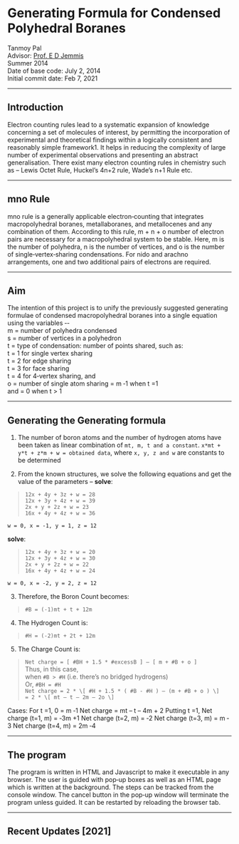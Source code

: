 # Generating Formula for Condensed Polyhedral Boranes

Tanmoy Pal  
Advisor: [Prof. E D Jemmis](http://ipc.iisc.ac.in/~edj/)  
Summer 2014  
Date of base code: July 2, 2014  
Initial commit date: Feb 7, 2021

----
## Introduction  

Electron counting rules lead to a systematic expansion of knowledge concerning a set of
molecules of interest, by permitting the incorporation of experimental and theoretical
findings within a logically consistent and reasonably simple framework1. It helps in
reducing the complexity of large number of experimental observations and presenting
an abstract generalisation. There exist many electron counting rules in chemistry such
as – Lewis Octet Rule, Huckel’s 4n+2 rule, Wade’s n+1 Rule etc.

----
## mno Rule

mno rule is a generally applicable electron‐counting that integrates macropolyhedral
boranes, metallaboranes, and metallocenes and any combination of them. According to
this rule, m + n + o number of electron pairs are necessary for a macropolyhedral system
to be stable. Here, m is the number of polyhedra, n is the number of vertices, and o is the
number of single‐vertex‐sharing condensations. For nido and arachno arrangements,
one and two additional pairs of electrons are required.

----

## Aim

The intention of this project is to unify the previously suggested generating formulae of
condensed macropolyhedral boranes into a single equation using the variables ‐-  
m = number of polyhedra condensed  
s = number of vertices in a polyhedron  
t = type of condensation: number of points shared, such as:  
t = 1 for single vertex sharing  
t = 2 for edge sharing  
t = 3 for face sharing  
t = 4 for 4‐vertex sharing, and  
o = number of single atom sharing = m ‐1 when t =1  
and = 0 when t > 1  

----

## Generating the Generating formula

1. The number of boron atoms and the number of hydrogen atoms have been taken
as linear combination of `mt, m, t and a constant`.
`x*mt + y*t + z*m + w = obtained data`, where `x, y, z and w` are constants to be determined

2. From the known structures, we solve the following equations and get the value
of the parameters – 
**solve**:  
> `12x + 4y + 3z + w = 28`   
> `12x + 3y + 4z + w = 39`  
> `2x + y + 2z + w = 23`  
> `16x + 4y + 4z + w = 36`  
  
`w = 0, x = -1, y = 1, z = 12`
  
**solve**:  
> `12x + 4y + 3z + w = 20`  
> `12x + 3y + 4z + w = 30`  
> `2x + y + 2z + w = 22`  
> `16x + 4y + 4z + w = 24`  
  
`w = 0, x = -2, y = 2, z = 12`
  
3. Therefore, the Boron Count becomes:  
> `#B = (‐1)mt + t + 12m`  
4. The Hydrogen Count is: 
> `#H = (‐2)mt + 2t + 12m`
  
5. The Charge Count is:  
> `Net charge = [ #BH + 1.5 * #excessB ] – [ m + #B + o ]`  
Thus, in this case,  
> when `#B > #H` (i.e. there’s no bridged hydrogens)  
> Or, `#BH = #H`    
> `Net charge = 2 * \[ #H + 1.5 * ( #B ‐ #H ) – (m + #B + o ) \]`  
> `= 2 * \[ mt – t – 2m – 2o \]`  
  
  
  

Cases:
For t =1, 0 = m ‐1
Net charge = mt – t – 4m + 2
Putting t =1,
Net charge (t=1, m) = ‐3m +1
Net charge (t=2, m) = ‐2
Net charge (t=3, m) = m ‐3
Net charge (t=4, m) = 2m ‐4

----
## The program  

The program is written in HTML and Javascript to make it executable in any browser.
The user is guided with pop‐up boxes as well as an HTML page which is written at the
background. The steps can be tracked from the console window. The cancel button in
the pop‐up window will terminate the program unless guided. It can be restarted by
reloading the browser tab.

----
## Recent Updates \[2021\]
